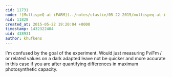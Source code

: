 ```yaml
---
cid: 11731
node: ![MultispeQ at iFARM](../notes/cfastie/05-22-2015/multispeq-at-ifarm)
nid: 11828
created_at: 2015-05-22 19:20:04 +0000
timestamp: 1432322404
uid: 438931
author: khufkens
---
```


I'm confused by the goal of the experiment. Would just measuring Fv/Fm / or related values on a dark adapted leave not be quicker and more accurate in this case if you are after quantifying differences in maximum photosynthetic capacity.